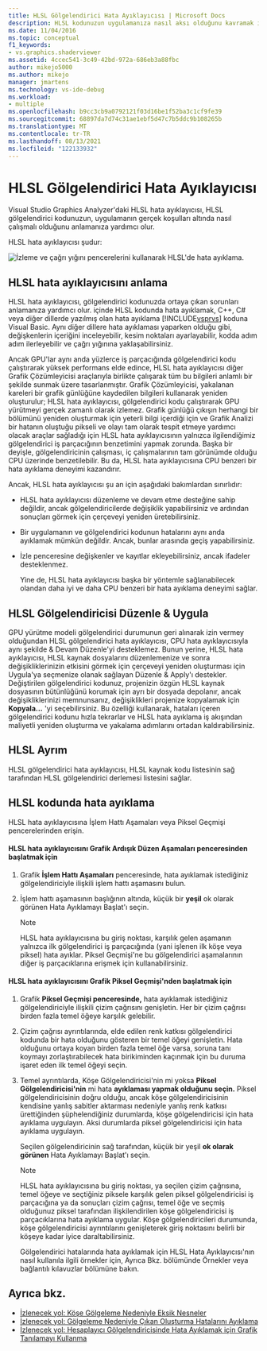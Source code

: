 ```yaml
---
title: HLSL Gölgelendirici Hata Ayıklayıcısı | Microsoft Docs
description: HLSL kodunuzun uygulamanıza nasıl aksı olduğunu kavramak için Grafik Çözümleyicisi'nin HLSL hata ayıklayıcısını kullanın. Hata ayıklayıcısı, sizi ilgilendiren tam HLSL iş parçacığının benzetimini yapmak için kullanabilir.
ms.date: 11/04/2016
ms.topic: conceptual
f1_keywords:
- vs.graphics.shaderviewer
ms.assetid: 4ccec541-3c49-42bd-972a-686eb3a88fbc
author: mikejo5000
ms.author: mikejo
manager: jmartens
ms.technology: vs-ide-debug
ms.workload:
- multiple
ms.openlocfilehash: b9cc3cb9a0792121f03d16be1f52ba3c1cf9fe39
ms.sourcegitcommit: 68897da7d74c31ae1ebf5d47c7b5ddc9b108265b
ms.translationtype: MT
ms.contentlocale: tr-TR
ms.lasthandoff: 08/13/2021
ms.locfileid: "122133932"
---
```

# <a name="hlsl-shader-debugger"></a>HLSL Gölgelendirici Hata Ayıklayıcısı
Visual Studio Graphics Analyzer'daki HLSL hata ayıklayıcısı, HLSL gölgelendirici kodunuzun, uygulamanın gerçek koşulları altında nasıl çalışmalı olduğunu anlamanıza yardımcı olur.

 HLSL hata ayıklayıcısı şudur:

 ![İzleme ve çağrı yığını pencerelerini kullanarak HLSL'de hata ayıklama.](media/gfx_diag_demo_hlsl_debugger_orientation.png "gfx_diag_demo_hlsl_debugger_orientation")

## <a name="understanding-the-hlsl-debugger"></a>HLSL hata ayıklayıcısını anlama
 HLSL hata ayıklayıcısı, gölgelendirici kodunuzda ortaya çıkan sorunları anlamanıza yardımcı olur. içinde HLSL kodunda hata ayıklamak, C++, C# veya diğer dillerde yazılmış olan hata ayıklama [!INCLUDE[vsprvs](../../code-quality/includes/vsprvs_md.md)] koduna Visual Basic. Aynı diğer dillere hata ayıklaması yaparken olduğu gibi, değişkenlerin içeriğini inceleyebilir, kesim noktaları ayarlayabilir, kodda adım adım ilerleyebilir ve çağrı yığınına yaklaşabilirsiniz.

 Ancak GPU'lar aynı anda yüzlerce iş parçacığında gölgelendirici kodu çalıştırarak yüksek performans elde edince, HLSL hata ayıklayıcısı diğer Grafik Çözümleyicisi araçlarıyla birlikte çalışarak tüm bu bilgileri anlamlı bir şekilde sunmak üzere tasarlanmıştır. Grafik Çözümleyicisi, yakalanan kareleri bir grafik günlüğüne kaydedilen bilgileri kullanarak yeniden oluşturulur; HLSL hata ayıklayıcısı, gölgelendirici kodu çalıştırarak GPU yürütmeyi gerçek zamanlı olarak izlemez. Grafik günlüğü çıkışın herhangi bir bölümünü yeniden oluşturmak için yeterli bilgi içerdiği için ve Grafik Analizi bir hatanın oluştuğu pikseli ve olayı tam olarak tespit etmeye yardımcı olacak araçlar sağladığı için HLSL hata ayıklayıcısının yalnızca ilgilendiğimiz gölgelendirici iş parçacığının benzetimini yapmak zorunda. Başka bir deyişle, gölgelendiricinin çalışması, iç çalışmalarının tam görünümde olduğu CPU üzerinde benzetilebilir. Bu da, HLSL hata ayıklayıcısına CPU benzeri bir hata ayıklama deneyimi kazandırır.

 Ancak, HLSL hata ayıklayıcısı şu an için aşağıdaki bakımlardan sınırlıdır:

- HLSL hata ayıklayıcısı düzenleme ve devam etme desteğine sahip değildir, ancak gölgelendiricilerde değişiklik yapabilirsiniz ve ardından sonuçları görmek için çerçeveyi yeniden üretebilirsiniz.

- Bir uygulamanın ve gölgelendirici kodunun hatalarını aynı anda ayıklamak mümkün değildir. Ancak, bunlar arasında geçiş yapabilirsiniz.

- İzle penceresine değişkenler ve kayıtlar ekleyebilirsiniz, ancak ifadeler desteklenmez.

  Yine de, HLSL hata ayıklayıcısı başka bir yöntemle sağlanabilecek olandan daha iyi ve daha CPU benzeri bir hata ayıklama deneyimi sağlar.

## <a name="hlsl-shader-edit--apply"></a>HLSL Gölgelendiricisi Düzenle & Uygula
 GPU yürütme modeli gölgelendirici durumunun geri alınarak izin vermey olduğundan HLSL gölgelendirici hata ayıklayıcısı, CPU hata ayıklayıcısıyla aynı şekilde & Devam Düzenle'yi desteklemez. Bunun yerine, HLSL hata ayıklayıcısı, HLSL kaynak dosyalarını düzenlemenize ve sonra  değişikliklerinizin etkisini görmek için çerçeveyi yeniden oluşturması için Uygula'ya seçmenize olanak sağlayan Düzenle & Apply'ı destekler. Değiştirilen gölgelendirici kodunuz, projenizin özgün HLSL kaynak dosyasının bütünlüğünü korumak için ayrı bir dosyada depolanır, ancak değişikliklerinizi memnunsanız, değişiklikleri projenize kopyalamak için **Kopyala...** 'yi seçebilirsiniz. Bu özelliği kullanarak, hataları içeren gölgelendirici kodunu hızla tekrarlar ve HLSL hata ayıklama iş akışından maliyetli yeniden oluşturma ve yakalama adımlarını ortadan kaldırabilirsiniz.

## <a name="hlsl-disassembly"></a>HLSL Ayrım
 HLSL gölgelendirici hata ayıklayıcısı, HLSL kaynak kodu listesinin sağ tarafından HLSL gölgelendirici derlemesi listesini sağlar.

## <a name="debugging-hlsl-code"></a>HLSL kodunda hata ayıklama
 HLSL hata ayıklayıcısına İşlem Hattı Aşamaları veya Piksel Geçmişi pencerelerinden erişin.

#### <a name="to-start-the-hlsl-debugger-from-the-graphics-pipeline-stages-window"></a>HLSL hata ayıklayıcısını Grafik Ardışık Düzen Aşamaları penceresinden başlatmak için

1. Grafik **İşlem Hattı Aşamaları** penceresinde, hata ayıklamak istediğiniz gölgelendiriciyle ilişkili işlem hattı aşamasını bulun.

2. İşlem hattı aşamasının başlığının altında, küçük bir **yeşil** ok olarak görünen Hata Ayıklamayı Başlat'ı seçin.

    > [!NOTE]
    > HLSL hata ayıklayıcısına bu giriş noktası, karşılık gelen aşamanın yalnızca ilk gölgelendirici iş parçacığında (yani işlenen ilk köşe veya piksel) hata ayıklar. Piksel Geçmişi'ne bu gölgelendirici aşamalarının diğer iş parçacıklarına erişmek için kullanabilirsiniz.

#### <a name="to-start-the-hlsl-debugger-from-the-graphics-pixel-history"></a>HLSL hata ayıklayıcısını Grafik Piksel Geçmişi'nden başlatmak için

1. Grafik **Piksel Geçmişi penceresinde,** hata ayıklamak istediğiniz gölgelendiriciyle ilişkili çizim çağrısını genişletin. Her bir çizim çağrısı birden fazla temel öğeye karşılık gelebilir.

2. Çizim çağrısı ayrıntılarında, elde edilen renk katkısı gölgelendirici kodunda bir hata olduğunu gösteren bir temel öğeyi genişletin. Hata olduğunu ortaya koyan birden fazla temel öğe varsa, soruna tanı koymayı zorlaştırabilecek hata birikiminden kaçınmak için bu duruma işaret eden ilk temel öğeyi seçin.

3. Temel ayrıntılarda, Köşe Gölgelendiricisi'nin mi yoksa **Piksel Gölgelendiricisi'nin** mi hata **ayıklaması yapmak olduğunu seçin.** Piksel gölgelendiricisinin doğru olduğu, ancak köşe gölgelendiricisinin kendisine yanlış sabitler aktarması nedeniyle yanlış renk katkısı ürettiğinden şüphelendiğiniz durumlarda, köşe gölgelendiricisi için hata ayıklama uygulayın. Aksi durumlarda piksel gölgelendiricisi için hata ayıklama uygulayın.

    Seçilen gölgelendiricinin sağ tarafından, küçük bir yeşil **ok olarak görünen** Hata Ayıklamayı Başlat'ı seçin.

   > [!NOTE]
   > HLSL hata ayıklayıcısına bu giriş noktası, ya seçilen çizim çağrısına, temel öğeye ve seçtiğiniz piksele karşılık gelen piksel gölgelendiricisi iş parçacığına ya da sonuçları çizim çağrısı, temel öğe ve seçmiş olduğunuz piksel tarafından ilişkilendirilen köşe gölgelendiricisi iş parçacıklarına hata ayıklama uygular. Köşe gölgelendiricileri durumunda, köşe gölgelendiricisi ayrıntılarını genişleterek giriş noktasını belirli bir köşeye kadar iyice daraltabilirsiniz.

   Gölgelendirici hatalarında hata ayıklamak için HLSL Hata Ayıklayıcısı'nın nasıl kullanıla ilgili örnekler için, Ayrıca Bkz. bölümünde Örnekler veya bağlantılı kılavuzlar bölümüne bakın. [](graphics-diagnostics-examples.md)

## <a name="see-also"></a>Ayrıca bkz.
- [İzlenecek yol: Köşe Gölgeleme Nedeniyle Eksik Nesneler](walkthrough-missing-objects-due-to-vertex-shading.md)
- [İzlenecek yol: Gölgeleme Nedeniyle Çıkan Oluşturma Hatalarını Ayıklama](walkthrough-debugging-rendering-errors-due-to-shading.md)
- [İzlenecek yol: Hesaplayıcı Gölgelendiricisinde Hata Ayıklamak için Grafik Tanılamayı Kullanma](walkthrough-using-graphics-diagnostics-to-debug-a-compute-shader.md)